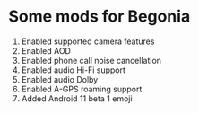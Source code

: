 # Some mods for Begonia

1. Enabled supported camera features
2. Enabled AOD
3. Enabled phone call noise cancellation
4. Enabled audio Hi-Fi support
5. Enabled audio Dolby
6. Enabled A-GPS roaming support
7. Added Android 11 beta 1 emoji
